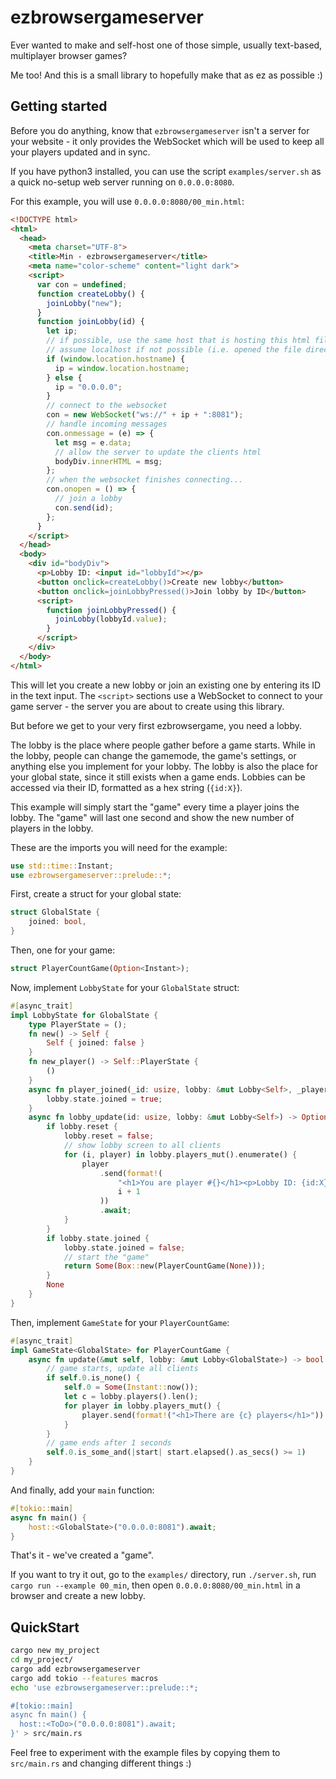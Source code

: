 # ezbrowsergameserver

Ever wanted to make and self-host one of those simple, usually text-based, multiplayer browser games?

Me too! And this is a small library to hopefully make that as ez as possible :)

## Getting started

Before you do anything, know that `ezbrowsergameserver` isn't
a server for your website - it only provides the WebSocket
which will be used to keep all your players updated and in sync.

If you have python3 installed, you can use the script `examples/server.sh` as a quick
no-setup web server running on `0.0.0.0:8080`.

For this example, you will use `0.0.0.0:8080/00_min.html`:

```html
<!DOCTYPE html>
<html>
  <head>
    <meta charset="UTF-8">
    <title>Min - ezbrowsergameserver</title>
    <meta name="color-scheme" content="light dark">
    <script>
      var con = undefined;
      function createLobby() {
        joinLobby("new");
      }
      function joinLobby(id) {
        let ip;
        // if possible, use the same host that is hosting this html file.
        // assume localhost if not possible (i.e. opened the file directly)
        if (window.location.hostname) {
          ip = window.location.hostname;
        } else {
          ip = "0.0.0.0";
        }
        // connect to the websocket
        con = new WebSocket("ws://" + ip + ":8081");
        // handle incoming messages
        con.onmessage = (e) => {
          let msg = e.data;
          // allow the server to update the clients html
          bodyDiv.innerHTML = msg;
        };
        // when the websocket finishes connecting...
        con.onopen = () => {
          // join a lobby
          con.send(id);
        };
      }
    </script>
  </head>
  <body>
    <div id="bodyDiv">
      <p>Lobby ID: <input id="lobbyId"></p>
      <button onclick=createLobby()>Create new lobby</button>
      <button onclick=joinLobbyPressed()>Join lobby by ID</button>
      <script>
        function joinLobbyPressed() {
          joinLobby(lobbyId.value);
        }
      </script>
    </div>
  </body>
</html>
```

This will let you create a new lobby or join an existing one by entering its ID in the text input.
The `<script>` sections use a WebSocket to connect to your game server - the server
you are about to create using this library.

But before we get to your very first ezbrowsergame, you need a lobby.

The lobby is the place where people gather before a game starts.
While in the lobby, people can change the gamemode, the game's settings,
or anything else you implement for your lobby.
The lobby is also the place for your global state, since it still exists when a game ends.
Lobbies can be accessed via their ID, formatted as a hex string (`{id:X}`).

This example will simply start the "game" every time a player joins the lobby.
The "game" will last one second and show the new number of players in the lobby.

These are the imports you will need for the example:

```rust
use std::time::Instant;
use ezbrowsergameserver::prelude::*;
```

First, create a struct for your global state:

```rust
struct GlobalState {
    joined: bool,
}
```

Then, one for your game:

```rust
struct PlayerCountGame(Option<Instant>);
```

Now, implement `LobbyState` for your `GlobalState` struct:

```rust
#[async_trait]
impl LobbyState for GlobalState {
    type PlayerState = ();
    fn new() -> Self {
        Self { joined: false }
    }
    fn new_player() -> Self::PlayerState {
        ()
    }
    async fn player_joined(_id: usize, lobby: &mut Lobby<Self>, _player: PlayerIndex) {
        lobby.state.joined = true;
    }
    async fn lobby_update(id: usize, lobby: &mut Lobby<Self>) -> Option<Box<dyn GameState<Self>>> {
        if lobby.reset {
            lobby.reset = false;
            // show lobby screen to all clients
            for (i, player) in lobby.players_mut().enumerate() {
                player
                    .send(format!(
                        "<h1>You are player #{}</h1><p>Lobby ID: {id:X}</p>",
                        i + 1
                    ))
                    .await;
            }
        }
        if lobby.state.joined {
            lobby.state.joined = false;
            // start the "game"
            return Some(Box::new(PlayerCountGame(None)));
        }
        None
    }
}
```

Then, implement `GameState` for your `PlayerCountGame`:

```rust
#[async_trait]
impl GameState<GlobalState> for PlayerCountGame {
    async fn update(&mut self, lobby: &mut Lobby<GlobalState>) -> bool {
        // game starts, update all clients
        if self.0.is_none() {
            self.0 = Some(Instant::now());
            let c = lobby.players().len();
            for player in lobby.players_mut() {
                player.send(format!("<h1>There are {c} players</h1>")).await;
            }
        }
        // game ends after 1 seconds
        self.0.is_some_and(|start| start.elapsed().as_secs() >= 1)
    }
}
```

And finally, add your `main` function:

```rust
#[tokio::main]
async fn main() {
    host::<GlobalState>("0.0.0.0:8081").await;
}
```

That's it - we've created a "game".

If you want to try it out, go to the `examples/` directory,
run `./server.sh`, run `cargo run --example 00_min`,
then open `0.0.0.0:8080/00_min.html` in a browser and create a new lobby.

## QuickStart

```sh
cargo new my_project
cd my_project/
cargo add ezbrowsergameserver
cargo add tokio --features macros
echo 'use ezbrowsergameserver::prelude::*;

#[tokio::main]
async fn main() {
  host::<ToDo>("0.0.0.0:8081").await;
}' > src/main.rs
```

Feel free to experiment with the example files
by copying them to `src/main.rs` and changing different things :)
